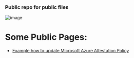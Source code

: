 ### Public repo for public files

![image](https://user-images.githubusercontent.com/13743374/170534738-b19d4409-2e02-46f5-acf1-395f03468bd0.png)

Some Public Pages:
===

- [Example how to update Microsoft Azure Attestation Policy](https://pavel-petrenko.github.io/public/docs/2023-12-03%20Example%20how%20to%20update%20Microsoft%20Azure%20Attestation%20Policy)

